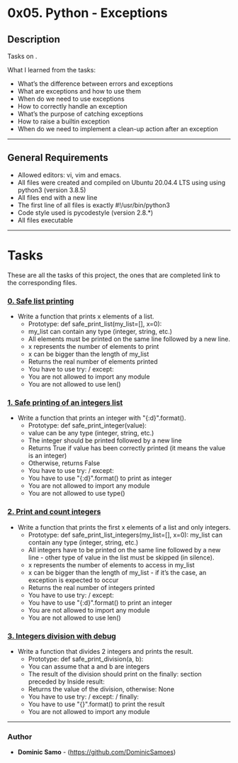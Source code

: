# 0x05. Python - Exceptions

## Description

Tasks on .

What I learned from the tasks:

* What’s the difference between errors and exceptions
* What are exceptions and how to use them
* When do we need to use exceptions
* How to correctly handle an exception
* What’s the purpose of catching exceptions
* How to raise a builtin exception
* When do we need to implement a clean-up action after an exception

---

## General Requirements
* Allowed editors: vi, vim and emacs.
* All files were created and compiled on Ubuntu 20.04.4 LTS using using python3 (version 3.8.5)
* All files end with a new line
* The first line of all files is exactly #!/usr/bin/python3
* Code style used is pycodestyle (version 2.8.*)
* All files executable

---

# Tasks

These are all the tasks of this project, the ones that are completed link to the corresponding files.

### [0. Safe list printing](./0-safe_print_list.py)
* Write a function that prints x elements of a list.
  	- Prototype: def safe_print_list(my_list=[], x=0):
	- my_list can contain any type (integer, string, etc.)
	- All elements must be printed on the same line followed by a new line.
	- x represents the number of elements to print
	- x can be bigger than the length of my_list
	- Returns the real number of elements printed
	- You have to use try: / except:
	- You are not allowed to import any module
	- You are not allowed to use len()


### [1. Safe printing of an integers list](./1-safe_print_integer.py)
* Write a function that prints an integer with "{:d}".format().
	- Prototype: def safe_print_integer(value):
	- value can be any type (integer, string, etc.)
	- The integer should be printed followed by a new line
	- Returns True if value has been correctly printed (it means the value is an integer)
	- Otherwise, returns False
	- You have to use try: / except:
	- You have to use "{:d}".format() to print as integer
	- You are not allowed to import any module
	- You are not allowed to use type()

### [2. Print and count integers](./2-safe_print_list_integers.py)
* Write a function that prints the first x elements of a list and only integers.
	- Prototype: def safe_print_list_integers(my_list=[], x=0):
	my_list can contain any type (integer, string, etc.)
	- All integers have to be printed on the same line followed by a new line - other type of value in the list must be skipped (in silence).
	- x represents the number of elements to access in my_list
	- x can be bigger than the length of my_list - if it’s the case, an exception is expected to occur
	- Returns the real number of integers printed
	- You have to use try: / except:
	- You have to use "{:d}".format() to print an integer
	- You are not allowed to import any module
	- You are not allowed to use len()
### [3. Integers division with debug](./3-safe_print_division.py)
* Write a function that divides 2 integers and prints the result.
	- Prototype: def safe_print_division(a, b):
	- You can assume that a and b are integers
	- The result of the division should print on the finally: section preceded by Inside result:
	- Returns the value of the division, otherwise: None
	- You have to use try: / except: / finally:
	- You have to use "{}".format() to print the result
	- You are not allowed to import any module


---

### Author
* **Dominic Samo** - (https://github.com/DominicSamoes)
